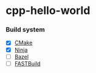 cpp-hello-world
===============
### Build system
- [x] [CMake](https://cmake.org/download/)
- [x] [Ninja](https://github.com/ninja-build/ninja)
- [ ] [Bazel](https://bazel.build/)
- [ ] [FASTBuild](https://www.fastbuild.org/docs/home.html)
